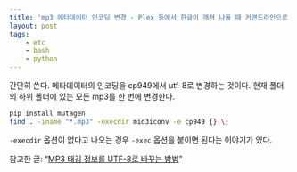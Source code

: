 ```yaml
---
title: 'mp3 메타데이터 인코딩 변경 - Plex 등에서 한글이 깨져 나올 때 커맨드라인으로 처리하기'
layout: post
tags: 
    - etc
    - bash
    - python
---
```


간단히 쓴다. 메타데이터의 인코딩을 cp949에서 utf-8로 변경하는 것이다. 현재 폴더의 하위 폴더에 있는 모든 mp3를 한 번에 변경한다.

``` bash
pip install mutagen
find . -iname "*.mp3" -execdir mid3iconv -e cp949 {} \;
```

`-execdir` 옵션이 없다고 나오는 경우 `-exec` 옵션을 붙이면 된다는 이야기가 있다.

참고한 글: “[MP3 태깅 정보를 UTF-8로 바꾸는 방법](http://www.2cpu.co.kr/nas/12760)”